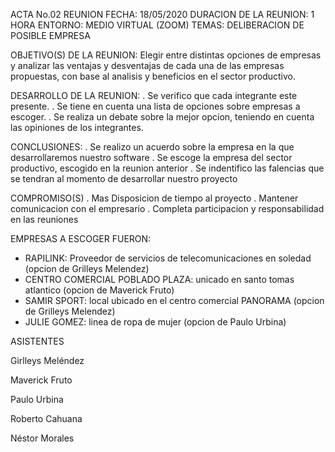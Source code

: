 ACTA No.02
REUNION
FECHA: 18/05/2020
DURACION DE LA REUNION: 1 HORA
ENTORNO: MEDIO VIRTUAL (ZOOM)
TEMAS: DELIBERACION DE POSIBLE EMPRESA

OBJETIVO(S) DE LA REUNION:
Elegir entre distintas opciones de empresas y analizar las ventajas y desventajas de cada una de las empresas propuestas, con base al analisis y beneficios en el sector productivo.

DESARROLLO DE LA REUNION:
. Se verifico que cada integrante este presente.
. Se tiene en cuenta una lista de opciones sobre empresas a escoger.
. Se realiza un debate sobre la mejor opcion, teniendo en cuenta las opiniones de los integrantes.

CONCLUSIONES:
. Se realizo un acuerdo sobre la empresa en la que desarrollaremos nuestro software
. Se escoge la empresa del sector productivo, escogido en la reunion anterior
. Se indentifico las falencias que se tendran al momento de desarrollar nuestro proyecto

COMPROMISO(S)
. Mas Disposicion de tiempo al proyecto
. Mantener comunicacion con el empresario
. Completa participacion y responsabilidad en las reuniones


EMPRESAS A ESCOGER FUERON:
- RAPILINK: Proveedor de servicios de telecomunicaciones en soledad (opcion de Grilleys Melendez)
- CENTRO COMERCIAL POBLADO PLAZA: unicado en santo tomas atlantico (opcion de Maverick Fruto)
- SAMIR SPORT: local ubicado en el centro comercial PANORAMA (opcion de Grilleys Melendez)
- JULIE GOMEZ: linea de ropa de mujer (opcion de Paulo Urbina)

ASISTENTES

Girlleys Meléndez

Maverick Fruto

Paulo Urbina

Roberto Cahuana

Néstor Morales
